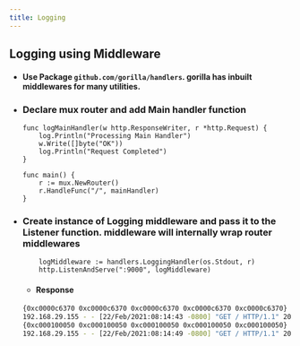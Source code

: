 ```yaml
---
title: Logging
---
```


## Logging using Middleware
- #### Use Package `github.com/gorilla/handlers`. gorilla has inbuilt middlewares for many utilities. 
- ### Declare mux router and add Main handler function
	```golang
	func logMainHandler(w http.ResponseWriter, r *http.Request) {
		log.Println("Processing Main Handler")
		w.Write([]byte("OK"))
		log.Println("Request Completed")
	}

	func main() {
		r := mux.NewRouter()
		r.HandleFunc("/", mainHandler)
	}
	```
- ### Create instance of Logging middleware and pass it to the Listener function. middleware will internally wrap router middlewares
	```golang
		logMiddleware := handlers.LoggingHandler(os.Stdout, r)
		http.ListenAndServe(":9000", logMiddleware)
	```
	- #### Response
	```bash
	{0xc0000c6370 0xc0000c6370 0xc0000c6370 0xc0000c6370 0xc0000c6370} Executing Main Handler
	192.168.29.155 - - [22/Feb/2021:08:14:43 -0800] "GET / HTTP/1.1" 200 0
	{0xc000100050 0xc000100050 0xc000100050 0xc000100050 0xc000100050} Executing Main Handler
	192.168.29.155 - - [22/Feb/2021:08:14:49 -0800] "GET / HTTP/1.1" 200 0
	```
